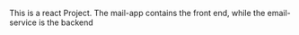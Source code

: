 This is a react Project.
The mail-app contains the front end, while the email-service is the backend
